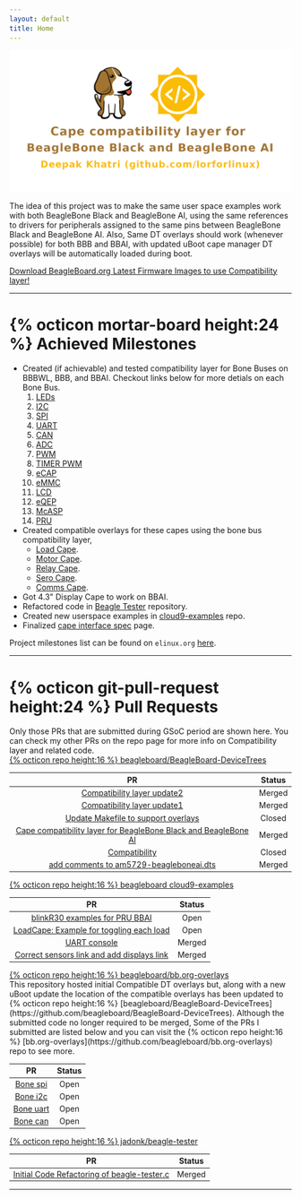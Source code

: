 ```yaml
---
layout: default
title: Home
---
```


<div class="text-center">
    <a href="https://elinux.org/BeagleBoard/GSoC/2020_Projects/Cape_Compatibility" target="_blank">
        <img src="public/projectBanner.png" class="border border-danger rounded img-fluid" alt="banner">
    </a>
</div>

<p class="text-center message border border-warning bg-dark text-warning">
    The idea of this project was to make the same user space examples work with both 
    BeagleBone Black and BeagleBone AI, using the same references to drivers for 
    peripherals assigned to the same pins between BeagleBone Black and BeagleBone AI.
    Also, Same DT overlays should work (whenever possible) for both BBB and BBAI, with 
    updated uBoot cape manager DT overlays will be automatically loaded during boot.
</p>

<a href="https://beagleboard.org/latest-images" 
    class="btn btn-warning btn-block text-dark" 
    role="button" aria-pressed="true" target="_blank">
    Download BeagleBoard.org Latest Firmware Images to use Compatibility layer! 
</a>
 
---

# {% octicon mortar-board height:24 %} Achieved Milestones

- Created (if achievable) and tested compatibility layer for Bone Buses on BBBWL, BBB, and BBAI. Checkout links below for more detials on each Bone Bus.
    1. [LEDs](https://elinux.org/Beagleboard:BeagleBone_cape_interface_spec#LEDs)
    2. [I2C](https://elinux.org/Beagleboard:BeagleBone_cape_interface_spec#I2C)
    3. [SPI](https://elinux.org/Beagleboard:BeagleBone_cape_interface_spec#SPI)
    4. [UART](https://elinux.org/Beagleboard:BeagleBone_cape_interface_spec#UART)
    5. [CAN](https://elinux.org/Beagleboard:BeagleBone_cape_interface_spec#CAN)
    6. [ADC](https://elinux.org/Beagleboard:BeagleBone_cape_interface_spec#ADC)
    7. [PWM](https://elinux.org/Beagleboard:BeagleBone_cape_interface_spec#PWM)
    8. [TIMER PWM](https://elinux.org/Beagleboard:BeagleBone_cape_interface_spec#TIMER_PWM)
    9. [eCAP](https://elinux.org/Beagleboard:BeagleBone_cape_interface_spec#eCAP)
    10. [eMMC](https://elinux.org/Beagleboard:BeagleBone_cape_interface_spec#eMMC)
    11. [LCD](https://elinux.org/Beagleboard:BeagleBone_cape_interface_spec#LCD)
    12. [eQEP](https://elinux.org/Beagleboard:BeagleBone_cape_interface_spec#eQEP)
    13. [McASP](https://elinux.org/Beagleboard:BeagleBone_cape_interface_spec#McASP)
    14. [PRU](https://elinux.org/Beagleboard:BeagleBone_cape_interface_spec#PRU)
- Created compatible overlays for these capes using the bone bus compatibility layer,
    - [Load Cape](https://github.com/beagleboard/BeagleBoard-DeviceTrees/blob/v4.19.x-ti-overlays/src/arm/overlays/BBORG_LOAD-00A2.dts).
    - [Motor Cape](https://github.com/beagleboard/BeagleBoard-DeviceTrees/blob/v4.19.x-ti-overlays/src/arm/overlays/BBORG_MOTOR-00A2.dts).
    - [Relay Cape](https://github.com/beagleboard/BeagleBoard-DeviceTrees/blob/v4.19.x-ti-overlays/src/arm/overlays/BBORG_RELAY-00A2.dts).
    - [Sero Cape](https://github.com/beagleboard/BeagleBoard-DeviceTrees/blob/v4.19.x-ti-overlays/src/arm/overlays/BBORG_SERVO-00A2.dts).
    - [Comms Cape](https://github.com/beagleboard/BeagleBoard-DeviceTrees/blob/v4.19.x-ti-overlays/src/arm/overlays/BBORG_COMMS-00A2.dts).
- Got 4.3" Display Cape to work on BBAI.
- Refactored code in [Beagle Tester](https://github.com/jadonk/beagle-tester) repository.
- Created new userspace examples in [cloud9-examples](https://github.com/beagleboard/cloud9-examples) repo.
- Finalized [cape interface spec](https://elinux.org/Beagleboard:BeagleBone_cape_interface_spec) page.


Project milestones list can be found on `elinux.org` [here](https://elinux.org/BeagleBoard/GSoC/2020_Projects#Milestones).

---

# {% octicon git-pull-request height:24 %} Pull Requests

<div class="message">
Only those PRs that are submitted during GSoC period are shown here. You can check my other PRs on the repo page for more info on Compatibility layer and related code.
</div>

<!-- BeagleBoard-DeviceTrees -->
<div class="text-center text-dark border border-warning bg-warning">
    <a href="https://github.com/beagleboard/BeagleBoard-DeviceTrees">
        {% octicon repo height:16 %} beagleboard/BeagleBoard-DeviceTrees
    </a>
</div>

| PR     | Status |
| :---------: | :--: |
|[Compatibility layer update2](https://github.com/beagleboard/BeagleBoard-DeviceTrees/pull/21)| Merged |
|[Compatibility layer update1](https://github.com/beagleboard/BeagleBoard-DeviceTrees/pull/20)| Merged |
|[Update Makefile to support overlays](https://github.com/beagleboard/BeagleBoard-DeviceTrees/pull/19)| Closed |
|[Cape compatibility layer for BeagleBone Black and BeagleBone AI](https://github.com/beagleboard/BeagleBoard-DeviceTrees/pull/18)| Merged |
|[Compatibility](https://github.com/beagleboard/BeagleBoard-DeviceTrees/pull/17)| Closed|
|[add comments to am5729-beagleboneai.dts](https://github.com/beagleboard/BeagleBoard-DeviceTrees/pull/15)| Merged |

<!--  -->
<div class="text-center text-dark border border-danger bg-warning">
    <a href="https://github.com/beagleboard/cloud9-examples">
        {% octicon repo height:16 %}  beagleboard cloud9-examples
    </a>
</div>

| PR     | Status |
| :---------: | :--: |
|[blinkR30 examples for PRU BBAI](https://github.com/beagleboard/cloud9-examples/pull/45)| Open |
|[LoadCape: Example for toggling each load](https://github.com/beagleboard/cloud9-examples/pull/43)| Open |
|[UART console](https://github.com/beagleboard/cloud9-examples/pull/46)| Merged |
|[Correct sensors link and add displays link](https://github.com/beagleboard/cloud9-examples/pull/37)| Merged |

<!-- BeagleBoard-DeviceTrees -->
<div class="text-center text-dark border border-warning bg-warning">
    <a href="https://github.com/beagleboard/bb.org-overlays">
        {% octicon repo height:16 %} beagleboard/bb.org-overlays
    </a>
</div>
This repository hosted initial Compatible DT overlays but, along with a new uBoot update the location of the compatible overlays has been updated to {% octicon repo height:16 %} [beagleboard/BeagleBoard-DeviceTrees](https://github.com/beagleboard/BeagleBoard-DeviceTrees). Although the submitted code no longer required to be merged, Some of the PRs I submitted are listed below and you can visit the {% octicon repo height:16 %} [bb.org-overlays](https://github.com/beagleboard/bb.org-overlays) repo to see more.


| PR     | Status |
| :---------: | :--: |
|[Bone spi](https://github.com/beagleboard/bb.org-overlays/pull/183)| Open |
|[Bone i2c](https://github.com/beagleboard/bb.org-overlays/pull/182)| Open |
|[Bone uart](https://github.com/beagleboard/bb.org-overlays/pull/180)| Open |
|[Bone can](https://github.com/beagleboard/bb.org-overlays/pull/189)| Open |

<!-- BeagleBoard-DeviceTrees -->
<div class="text-center text-dark border border-warning bg-warning">
    <a href="https://github.com/jadonk/beagle-tester">
        {% octicon repo height:16 %}  jadonk/beagle-tester 
    </a>
</div>

| PR     | Status |
| :---------: | :--: |
|[Initial Code Refactoring of beagle-tester.c](https://github.com/jadonk/beagle-tester/pull/23)| Merged |

<!-- {% octicon issue-closed height:24 %}
{% octicon issue-opened height:24 %}
{% octicon git-merge height:24 %} -->

---





